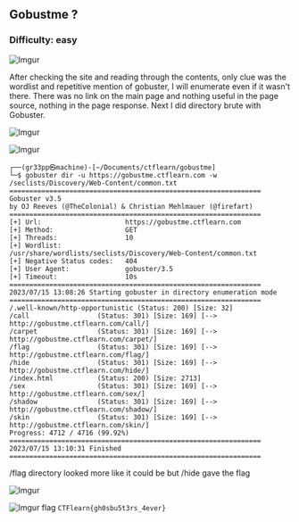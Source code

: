 ## Gobustme ?
### Difficulty: easy

![Imgur](https://i.imgur.com/35E42aM.png)

After checking the site and reading through the contents, only clue was the wordlist and repetitive mention of gobuster, I will enumerate even if it wasn't there. There was no link on the main page and nothing useful in the page source, nothing in the page response. Next I did directory brute with Gobuster.

![Imgur](https://i.imgur.com/XZVVpku.png)

![Imgur](https://i.imgur.com/KuALsIf.png)
```
┌──(gr33pp㉿machine)-[~/Documents/ctflearn/gobustme]
└─$ gobuster dir -u https://gobustme.ctflearn.com -w /seclists/Discovery/Web-Content/common.txt
===============================================================
Gobuster v3.5
by OJ Reeves (@TheColonial) & Christian Mehlmauer (@firefart)
===============================================================
[+] Url:                     https://gobustme.ctflearn.com
[+] Method:                  GET
[+] Threads:                 10
[+] Wordlist:                /usr/share/wordlists/seclists/Discovery/Web-Content/common.txt
[+] Negative Status codes:   404
[+] User Agent:              gobuster/3.5
[+] Timeout:                 10s
===============================================================
2023/07/15 13:08:26 Starting gobuster in directory enumeration mode
===============================================================
/.well-known/http-opportunistic (Status: 200) [Size: 32]
/call                 (Status: 301) [Size: 169] [--> http://gobustme.ctflearn.com/call/]
/carpet               (Status: 301) [Size: 169] [--> http://gobustme.ctflearn.com/carpet/]
/flag                 (Status: 301) [Size: 169] [--> http://gobustme.ctflearn.com/flag/]
/hide                 (Status: 301) [Size: 169] [--> http://gobustme.ctflearn.com/hide/]
/index.html           (Status: 200) [Size: 2713]
/sex                  (Status: 301) [Size: 169] [--> http://gobustme.ctflearn.com/sex/]
/shadow               (Status: 301) [Size: 169] [--> http://gobustme.ctflearn.com/shadow/]
/skin                 (Status: 301) [Size: 169] [--> http://gobustme.ctflearn.com/skin/]
Progress: 4712 / 4716 (99.92%)
===============================================================
2023/07/15 13:10:31 Finished
===============================================================                          
```

/flag directory looked more like it could be but /hide gave the flag

![Imgur](https://i.imgur.com/rrHdYSL.png)

![Imgur](https://i.imgur.com/pHknpCi.png)
flag ```CTFlearn{gh0sbu5t3rs_4ever}```
